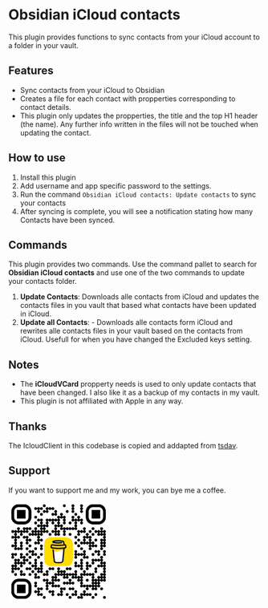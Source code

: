 # Obsidian iCloud contacts

This plugin provides functions to sync contacts from your iCloud account to a folder in your vault.

## Features

-   Sync contacts from your iCloud to Obsidian
-   Creates a file for each contact with propperties corresponding to contact details.
-   This plugin only updates the propperties, the title and the top H1 header (the name). Any further info written in the files will not be touched when updating the contact.

## How to use

1. Install this plugin
2. Add username and app specific password to the settings.
3. Run the command `Obsidian iCloud contacts: Update contacts` to sync your contacts
4. After syncing is complete, you will see a notification stating how many Contacts have been synced.

## Commands

This plugin provides two commands. Use the command pallet to search for **Obsidian iCloud contacts** and use one of the two commands to update your contacts folder.

1. **Update Contacts**: Downloads alle contacts from iCloud and updates the contacts files in you vault that based what contacts have been updated in iCloud.
2. **Update all Contacts**: - Downloads alle contacts form iCloud and rewrites alle contacts files in your vault based on the contacts from iCloud. Usefull for when you have changed the Excluded keys setting.

## Notes

-   The **iCloudVCard** propperty needs is used to only update contacts that have been changed. I also like it as a backup of my contacts in my vault.
-   This plugin is not affiliated with Apple in any way.

## Thanks

The IcloudClient in this codebase is copied and addapted from [tsdav](https://github.com/natelindev/tsdav). 

## Support

If you want to support me and my work, you can bye me a coffee.

<img src="images/bmc_qr.png" alt="drawing" width="200"/>
